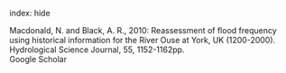 index: hide

<div class="Citation">

  <div class="Citation-body">
    <div class="Citation-text">Macdonald, N. and Black, A. R., 2010: Reassessment of flood frequency using historical information for the River Ouse at York, UK (1200-2000). <span class="Article-journal">Hydrological Science Journal, </span><span class="Article-volume">55, </span>1152-1162pp.</div>
    <div class="Citation-links">
      <div class="CitationLink" data-href="https://scholar.google.com/scholar?q=Reassessment+of+flood+frequency+using+historical+information+for+the+River+Ouse+at+York%2C+UK+%281200-2000%29">
        <div class="CitationLink-icon CitationLink-Scholar"></div>
        <div class="CitationLink-text">Google Scholar</div>
      </div>
    </div>
  </div>
</div>


<div class="Citation-copy">

</div>